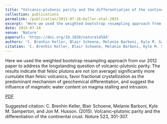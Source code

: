 ```yaml
---
title: "Volcanic–plutonic parity and the differentiation of the continental crust"
collection: publications
permalink: /publication/2015-07-16-Keller-etal-2015
excerpt: 'Here we used the weighted bootstrap resampling approach from our 2012 paper to address the longstanding question of volcanic-plutonic parity. The results indicate that felsic plutons are not (on average) significantly more cumulate than felsic volcanics, favor fractional crystallization as the predominant mechanism of geochemical differentiation, and suggest the influence of magmatic water content on magma stalling and intrusion.'
date: 2015-07-16
venue: 'Nature'
paperurl: 'https://doi.org/10.1038/nature14584'
authors: 'C. Brenhin Keller, Blair Schoene, Melanie Barboni, Kyle M. Samperton, and Jon M. Husson.'
citation: 'C. Brenhin Keller, Blair Schoene, Melanie Barboni, Kyle M. Samperton, and Jon M. Husson. (2015). Volcanic–plutonic parity and the differentiation of the continental crust. <i>Nature</i> 523, 301-307.'
---
```

Here we used the weighted bootstrap resampling approach from our 2012 paper to address the longstanding question of volcanic-plutonic parity. The results indicate that felsic plutons are not (on average) significantly more cumulate than felsic volcanics, favor fractional crystallization as the predominant mechanism of geochemical differentiation, and suggest the influence of magmatic water content on magma stalling and intrusion.


<a href='http://brenhinkeller.github.io/files/KSBSH2015.pdf'>PDF</a>

Suggested citation: C. Brenhin Keller, Blair Schoene, Melanie Barboni, Kyle M. Samperton, and Jon M. Husson. (2015). Volcanic–plutonic parity and the differentiation of the continental crust. <i>Nature</i> 523, 301-307.